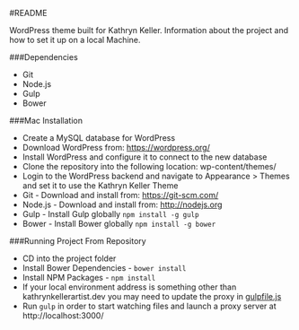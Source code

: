 #README

WordPress theme built for Kathryn Keller. Information about the project and how to set it up on a local Machine.

###Dependencies
- Git
- Node.js
- Gulp
- Bower

###Mac Installation
- Create a MySQL database for WordPress
- Download WordPress from: https://wordpress.org/
- Install WordPress and configure it to connect to the new database
- Clone the repository into the following location: wp-content/themes/
- Login to the WordPress backend and navigate to Appearance > Themes and set it to use the Kathryn Keller Theme
- Git - Download and install from: https://git-scm.com/
- Node.js - Download and install from: http://nodejs.org
- Gulp - Install Gulp globally `npm install -g gulp`
- Bower - Install Bower globally `npm install -g bower`

###Running Project From Repository
- CD into the project folder
- Install Bower Dependencies - `bower install`
- Install NPM Packages - `npm install`
- If your local environment address is something other than kathrynkellerartist.dev you may need to update the proxy in [gulpfile.js](https://github.com/ryanwiemer/kathrynkeller/blob/master/gulpfile.js#L27)
- Run `gulp` in order to start watching files and launch a proxy server at http://localhost:3000/
